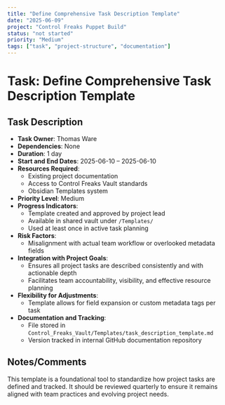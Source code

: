 ```yaml
---
title: "Define Comprehensive Task Description Template"
date: "2025-06-09"
project: "Control Freaks Puppet Build"
status: "not started"
priority: "Medium"
tags: ["task", "project-structure", "documentation"]
---
```


# Task: Define Comprehensive Task Description Template

## Task Description

- **Task Owner**: Thomas Ware
- **Dependencies**: None
- **Duration**: 1 day
- **Start and End Dates**: 2025-06-10 – 2025-06-10
- **Resources Required**: 
  - Existing project documentation
  - Access to Control Freaks Vault standards
  - Obsidian Templates system
- **Priority Level**: Medium
- **Progress Indicators**: 
  - Template created and approved by project lead
  - Available in shared vault under `/Templates/`
  - Used at least once in active task planning
- **Risk Factors**: 
  - Misalignment with actual team workflow or overlooked metadata fields
- **Integration with Project Goals**: 
  - Ensures all project tasks are described consistently and with actionable depth
  - Facilitates team accountability, visibility, and effective resource planning
- **Flexibility for Adjustments**: 
  - Template allows for field expansion or custom metadata tags per task
- **Documentation and Tracking**: 
  - File stored in `Control_Freaks_Vault/Templates/task_description_template.md`
  - Version tracked in internal GitHub documentation repository

## Notes/Comments

This template is a foundational tool to standardize how project tasks are defined and tracked. It should be reviewed quarterly to ensure it remains aligned with team practices and evolving project needs.
